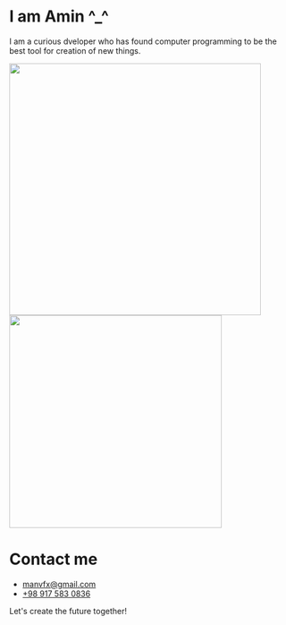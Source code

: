 # I am Amin ^\_^

I am a curious dveloper who has found computer programming to be the best tool for creation of new things.

<a href="https://github.com/manvfx">
  <img align="center" src="https://github-readme-stats.vercel.app/api?username=manvfx&show_icons=true&count_private=true" style="width: 450px; max-width: 100%;" />
</a>
<a href="https://github.com/manvfx">
  <img align="center" src="https://github-readme-stats.vercel.app/api/top-langs/?username=manvfx&hide=java&langs_count=6&layout=compact" style="width: 380px; max-width: 100%;" />
</a>

# Contact me

- [manvfx@gmail.com](mailto:manvfx@gmail.com)
- [+98 917 583 0836](tel:+989175830836)

Let's create the future together!
